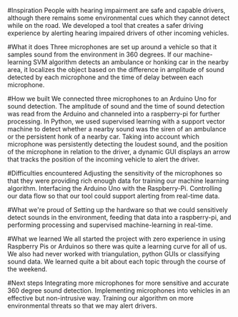 #Inspiration
People with hearing impairment are safe and capable drivers, although there remains some environmental cues which they cannot detect while on the road. We developed a tool that creates a safer driving experience by alerting hearing impaired drivers of other incoming vehicles.

#What it does
Three microphones are set up around a vehicle so that it samples sound from the environment in 360 degrees. If our machine-learning SVM algorithm detects an ambulance or honking car in the nearby area, it localizes the object based on the difference in amplitude of sound detected by each microphone and the time of delay between each microphone.

#How we built
We connected three microphones to an Arduino Uno for sound detection. The amplitude of sound and the time of sound detection was read from the Arduino and channeled into a raspberry-pi for further processing. In Python, we used supervised learning with a support vector machine to detect whether a nearby sound was the siren of an ambulance or the persistent honk of a nearby car. Taking into account which microphone was persistently detecting the loudest sound, and the position of the microphone in relation to the driver, a dynamic GUI displays an arrow that tracks the position of the incoming vehicle to alert the driver.

#Difficulties encountered
Adjusting the sensitivity of the microphones so that they were providing rich enough data for training our machine learning algorithm. Interfacing the Arduino Uno with the Raspberry-Pi. Controlling our data flow so that our tool could support alerting from real-time data.

#What we're proud of
Setting up the hardware so that we could sensitively detect sounds in the environment, feeding that data into a raspberry-pi, and performing processing and supervised machine-learning in real-time.

#What we learned
We all started the project with zero experience in using Raspberry Pis or Arduinos so there was quite a learning curve for all of us. We also had never worked with triangulation, python GUIs or classifying sound data. We learned quite a bit about each topic through the course of the weekend.

#Next steps
Integrating more microphones for more sensitive and accurate 360 degree sound detection. Implementing microphones into vehicles in an effective but non-intrusive way. Training our algorithm on more environmental threats so that we may alert drivers.
